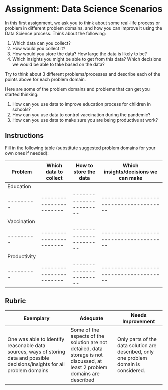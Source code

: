 # Assignment: Data Science Scenarios

In this first assignment, we ask you to think about some real-life process or problem in different problem domains, and how you can improve it using the Data Science process. Think about the following:

1. Which data can you collect?
1. How would you collect it?
1. How would you store the data? How large the data is likely to be?
1. Which insights you might be able to get from this data? Which decisions we would be able to take based on the data?

Try to think about 3 different problems/processes and describe each of the points above for each problem domain.

Here are some of the problem domains and problems that can get you started thinking:

1. How can you use data to improve education process for children in schools?
1. How can you use data to control vaccination during the pandemic?
1. How can you use data to make sure you are being productive at work?
## Instructions

Fill in the following table (substitute suggested problem domains for your own ones if needed):

| Problem | Which data to collect | How to store the data | Which insights/decisions we can make | 
|---------|-----------------------|-----------------------|--------------------------------------|
| Education | | | |
|---------|-----------------------|-----------------------|--------------------------------------|
| Vaccination | | | |
|---------|-----------------------|-----------------------|--------------------------------------|
| Productivity | | | |
|---------|-----------------------|-----------------------|--------------------------------------|

## Rubric

Exemplary | Adequate | Needs Improvement
--- | --- | -- |
One was able to identify reasonable data sources, ways of storing data and possible decisions/insights for all problem domains | Some of the aspects of the solution are not detailed, data storage is not discussed, at least 2 problem domains are described | Only parts of the data solution are described, only one problem domain is considered.
